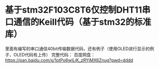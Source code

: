 # 基于stm32F103C8T6仅控制DHT11串口通信的Keill代码（基于stm32的标准库）
里面有编写的串口通信40bit传输数据代码，还有例子（使用OLED进行显示的例子，OLED代码有上传）
完整代码：
百度网盘： https://pan.baidu.com/s/1otPo6wiLiK_zRYjMX6Znug?pwd=dddd
